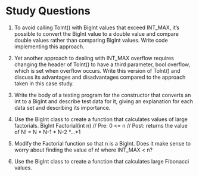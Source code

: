 # Study Questions

1. To avoid calling ToInt() with BigInt values that exceed INT_MAX, it’s
possible to convert the BigInt value to a double value and compare
double values rather than comparing BigInt values. Write code
implementing this approach.

2. Yet another approach to dealing with INT_MAX overflow requires
changing the header of ToInt() to have a third parameter, bool overflow,
which is set when overflow occurs. Write this version of ToInt() and
discuss its advantages and disadvantages compared to the approach
taken in this case study.

3. Write the body of a testing program for the constructor that converts an
int to a BigInt and describe test data for it, giving an explanation for
each data set and describing its importance.

4. Use the BigInt class to create a function that calculates values of large
factorials.
BigInt Factorial(int n)
// Pre: 0 <= n
// Post: returns the value of N! = N * N-1 * N-2 *...*1

5. Modify the Factorial function so that n is a BigInt. Does it make sense to
worry about finding the value of n! where INT_MAX < n?

6. Use the BigInt class to create a function that calculates large Fibonacci
values.
